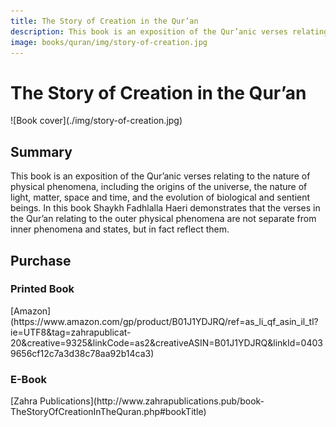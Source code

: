 ```yaml
---
title: The Story of Creation in the Qur’an
description: This book is an exposition of the Qur’anic verses relating to the nature of physical phenomena, including the origins of the universe, the nature of light, matter, space and time, and the evolution of biological and sentient beings.
image: books/quran/img/story-of-creation.jpg
---
```


# The Story of Creation in the Qur’an

<div markdown="1" class="cover-image">
![Book cover](./img/story-of-creation.jpg)
</div>

## Summary

This book is an exposition of the Qur’anic verses relating to the nature of physical phenomena, including the origins of the universe, the nature of light, matter, space and time, and the evolution of biological and sentient beings. In this book Shaykh Fadhlalla Haeri demonstrates that the verses in the Qur’an relating to the outer physical phenomena are not separate from inner phenomena and states, but in fact reflect them.

## Purchase

### Printed Book

<div markdown="3" class="purchase-link">
[Amazon](https://www.amazon.com/gp/product/B01J1YDJRQ/ref=as_li_qf_asin_il_tl?ie=UTF8&tag=zahrapublicat-20&creative=9325&linkCode=as2&creativeASIN=B01J1YDJRQ&linkId=04039656cf12c7a3d38c78aa92b14ca3)
</div>

### E-Book

<div markdown="3" class="purchase-link">
[Zahra Publications](http://www.zahrapublications.pub/book-TheStoryOfCreationInTheQuran.php#bookTitle)
</div>

